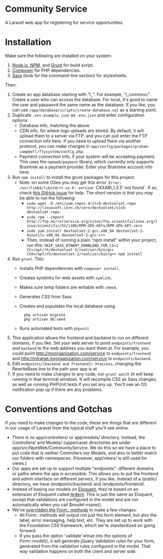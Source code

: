 Community Service
=================

A Laravel web app for registering for service opportunities.

Installation
============

Make sure the following are installed on your system:

1. [Node.js, NPM](http://nodejs.org/), and [Grunt](http://gruntjs.com/installing-grunt) for build script.
2. [Composer](https://getcomposer.org/doc/00-intro.md) for PHP dependencies.
3. [Sass](http://sass-lang.com/install) (look for the command-line section) for stylesheets.

Then:

1. Create an app database starting with "l_". For example, "l_commsvc". Create a user who can access the database. For local, it's good to name the user and password the same name as the database. If you like, you can use `/app/database/scripts/create-database.sql` as a starting point.
2. Duplicate `.env.example.json` as `.env.json` and enter configuration options:
    - Database info, matching the above
    - CDN info, for where logo uploads are stored. By default, it will upload
      them to a server via FTP, and you can just enter the FTP connection info
      here. If you need to upload them via another protocol, you can make
      changes in `app/config/packages/graham-campbell/flysystem/config.php`.
    - Payment connection info, if your system will be accepting payment. This
      uses the `npmweb/payment` library, which currently only supports
      Braintree as a payment provider. Enter your Braintree account info here.
3. Run `npm install` to install the grunt packages for this project.
    - Note: on some OSes you may get this error: `Error: /usr/lib64/libstdc++.so.6: version `CXXABI_1.3.5' not found`. If so, check [this GitHub issue](https://github.com/sass/node-sass/issues/517) for help. The short version is that you may be able to run the following:
        - `sudo wget -O /etc/yum.repos.d/slc6-devtoolset.repo http://linuxsoft.cern.ch/cern/devtoolset/slc6-devtoolset.repo`
        - `sudo rpm --import http://ftp.mirrorservice.org/sites/ftp.scientificlinux.org/linux/scientific/51/i386/RPM-GPG-KEYs/RPM-GPG-KEY-cern`
        - `sudo yum install devtoolset-2-gcc.x86_64 devtoolset-2-binutils.x86_64 devtoolset-2-gcc-c++`
        - Then, instead of running a plain “npm install” within your project, run this: `SKIP_SASS_BINARY_DOWNLOAD_FOR_CI=1 CC=/opt/rh/devtoolset-2/root/usr/bin/gcc CXX=/opt/rh/devtoolset-2/root/usr/bin/g++ npm install`
4. Run `grunt`. This:
    - Installs PHP dependencies with `composer install`.
    - Creates symlinks for web assets with `symlink`.
    - Makes sure temp folders are writable with `chmod`.
    - Generates CSS from Sass.
    - Creates and populates the local database using
    
            php artisan migrate
            php artisan db:seed
            
    - Runs automated tests with `phpunit`
5. This application allows the frontend and backend to run on different domains, if you like. Set your web server to point `endpoints/frontend` and `backend` to the web address you want them at. For example, you could point http://myorganization.com/service to `endpoints/frontend` and http://intranet.myorganization.com/service to `endpoints/backend`.
7. Edit `endpoints/[backend and frontend]/.htaccess`, changing the RewriteBase line to the path your app is at
8. If you need to make changes to any code, run `grunt watch` (it will keep running in that terminal window). It will recompile CSS as Sass changes, as well as running PHPUnit tests if you set any up. You'll see an OS notification pop up if there are any problems.

Conventions and Gotchas
=======================

If you need to make changes to the code, these are things that are different
in our usage of Laravel from the typical stuff you'll see online.

* There is no app/controllers/ or app/models/ directory. Instead,
  the Controllers/ and Models/ (uppercase) directories are under
  app/src/NpmWeb/CommunityService. We do this so we have a place to put
  code that is neither Controllers nor Models, and also to better match
  our folders with namespaces. (However, app/views/ is still used for
  views.)
* Our apps are set up to support multiple "endpoints": different domains
  or paths where the app is accessible. This allows you to put the frontend
  and admin interface on different servers, if you like. Instead of a
  /public/ directory, we have /endpoints/backend/ and
  /endpoints/frontend/.
* Instead of basing our models on
  [Eloquent](http://laravel.com/docs/eloquent), they're based on an
  extension of Eloquent called
  [Ardent](https://github.com/laravelbook/ardent). This is just the same
  as Eloquent, except that validations are configured in the model and
  are run automatically when you call $model->save().
* We've [overridden the Form:: methods](https://github.com/npmweb/laravel-forms) to make a few changes:
    * All Form:: methods will output not just the form element, but also
      the label, error messaging, help text, etc. They are set up to
      work with the Foundation CSS framework, which we're standardized
      on going forward.
    * If you pass the option 'validate'=>true into the options of
      Form::model(), it will generate jQuery Validation rules for your form,
      generated from the validation rules configured in the model. That way validation happens on both the client and
      server side.
